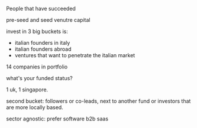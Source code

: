 
People that have succeeded 

pre-seed and seed venutre capital 

invest in 3 big buckets is:
- italian founders in italy
- italian founders abroad
- ventures that want to penetrate the italian market

14 companies in portfolio

what's your funded status?

1 uk, 1 singapore.

second bucket: followers or co-leads, next to another fund or investors that are more locally based. 

sector agnostic: prefer software b2b saas

